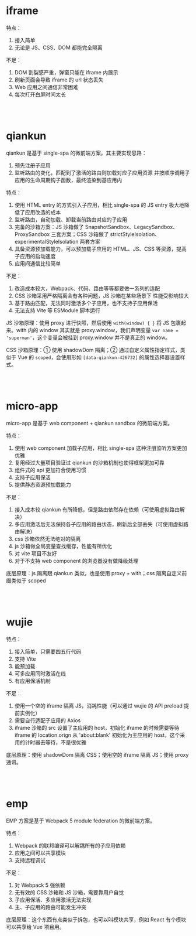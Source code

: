 # iframe

特点：

1. 接入简单
2. 无论是 JS、CSS、DOM 都能完全隔离

不足：

1. DOM 割裂感严重，弹窗只能在 iframe 内展示
2. 刷新页面会导致 iframe 的 url 状态丢失
3. Web 应用之间通信非常困难
4. 每次打开白屏时间太长

<br><br>

# qiankun

qiankun 是基于 single-spa 的微前端方案。其主要实现思路：

1. 预先注册子应用
2. 监听路由的变化，匹配到了激活的路由则加载对应子应用资源 并按顺序调用子应用的生命周期钩子函数，最终渲染到基应用内

特点：

1. 使用 HTML entry 的方式引入子应用，相比 single-spa 的 JS entry 极大地降低了应用改造的成本
2. 监听路由，自动加载、卸载当前路由对应的子应用
3. 完备的沙箱方案：JS 沙箱做了 SnapshotSandbox、LegacySandbox、ProxySandbox 三套方案；CSS 沙箱做了 strictStyleIsolation、experimentalStyleIsolation 两套方案
4. 具备资源预加载能力，可以预加载子应用的 HTML、JS、CSS 等资源，提高子应用的启动速度
5. 应用间通信比较简单

不足：

1. 改造成本较大，Webpack、代码、路由等等都要做一系列的适配
2. CSS 沙箱采用严格隔离会有各种问题，JS 沙箱在某些场景下 性能受影响较大
3. 基于路由匹配，无法同时激活多个子应用，也不支持子应用保活
4. 无法支持 Vite 等 ESModule 脚本运行

JS 沙箱原理：使用 proxy 进行快照，然后使用 `with(window) { }` 将 JS 包裹起来。with 内的 window 其实就是 proxy.window，我们声明变量 `var name = 'superman'`，这个变量会被挂到 proxy.window 并不是真正的 window。

CSS 沙箱原理：① 使用 shadowDom 隔离；② 通过自定义属性指定样式，类似于 Vue 的 `scoped`，会使用形如 `[data-qiankun-426732]` 的属性选择器设置样式。

<br><br>

# micro-app

micro-app 是基于 web component + qiankun sandbox 的微前端方案。

特点：

1. 使用 web component 加载子应用，相比 single-spa 这种注册监听方案更加优雅
2. 复用经过大量项目验证过 qiankun 的沙箱机制也使得框架更加可靠
3. 组件式的 api 更加符合使用习惯
4. 支持子应用保活
5. 提供静态资源预加载能力

不足：

1. 接入成本较 qiankun 有所降低，但是路由依然存在依赖（可使用虚拟路由解决）
2. 多应用激活后无法保持各子应用的路由状态，刷新后全部丢失（可使用虚拟路由解决）
3. css 沙箱依然无法绝对的隔离
4. js 沙箱做全局变量查找缓存，性能有所优化
5. 对 vite 项目不友好
6. 对于不支持 web component 的浏览器没有做降级处理

底层原理：js 隔离跟 qiankun 类似，也是使用 proxy + with；css 隔离自定义前缀类似于 scoped

<br><br>

# wujie

特点：

1. 接入简单，只需要四五行代码
2. 支持 Vite
3. 能预加载
4. 可多应用同时激活在线
5. 有应用保活机制

不足：

1. 使用一个空的 iframe 隔离 JS，消耗性能（可以通过 wujie 的 API preload 提前实例化）
2. 需要自行适配子应用的 Axios
3. iframe 沙箱的 src 设置了主应用的 host，初始化 iframe 的时候需要等待 iframe 的 location.orign 从 'about:blank' 初始化为主应用的 host，这个采用的计时器去等待，不是很优雅

底层原理：使用 shadowDom 隔离 CSS；使用空的 iframe 隔离 JS；使用 proxy 通讯。

<br><br>

# emp

EMP 方案是基于 Webpack 5 module federation 的微前端方案。

特点：

1. Webpack 的联邦编译可以解耦所有的子应用依赖
2. 应用之间可以共享模块
3. 支持远程调试

不足：

1. 对 Webpack 5 强依赖
2. 无有效的 CSS 沙箱和 JS 沙箱，需要靠用户自觉
3. 子应用保活、多应用激活无法实现
4. 主、子应用的路由可能发生冲突

底层原理：这个东西有点类似于拆包，也可以叫模块共享，例如 React 有个模块可以共享给 Vue 项目用。

<br>

